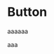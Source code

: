 <script lang="ts">
import SvelButton from '@svelement-ui/button'
</script>

# Button

aaaaaa

<SvelButton>aaa</SvelButton>
